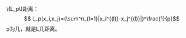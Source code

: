<script type="text/javascript" src="http://cdn.mathjax.org/mathjax/latest/MathJax.js?config=default"></script>
\\(L_p\\)距离：
$$ L_p(x_i,x_j)=(\sum^n_{l=1}|x_i^{(l)}-x_j^{(l)}|)^\frac{1}{p}$$
p为几，就是L几距离。

